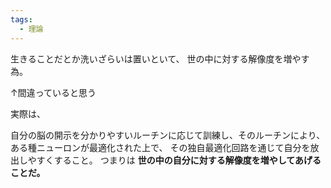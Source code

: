 ```yaml
---
tags:
  - 理論
---
```


生きることだとか洗いざらいは置いといて、
世の中に対する解像度を増やす為。


↑間違っていると思う

実際は、

自分の脳の開示を分かりやすいルーチンに応じて訓練し、そのルーチンにより、ある種ニューロンが最適化された上で、
その独自最適化回路を通じて自分を放出しやすくすること。
つまりは
**世の中の自分に対する解像度を増やしてあげることだ。**